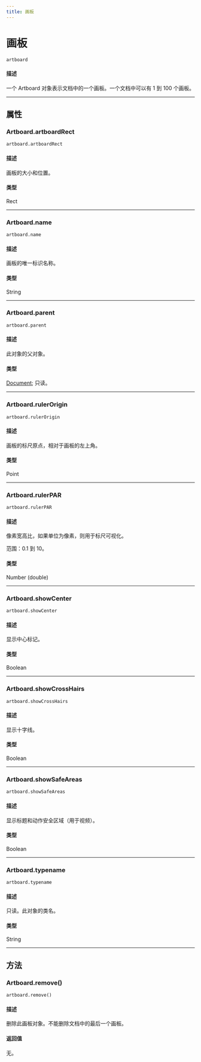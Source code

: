 ```yaml
---
title: 画板
---
```

# 画板

`artboard`

#### 描述

一个 Artboard 对象表示文档中的一个画板。一个文档中可以有 1 到 100 个画板。

---

## 属性

### Artboard.artboardRect

`artboard.artboardRect`

#### 描述

画板的大小和位置。

#### 类型

Rect

---

### Artboard.name

`artboard.name`

#### 描述

画板的唯一标识名称。

#### 类型

String

---

### Artboard.parent

`artboard.parent`

#### 描述

此对象的父对象。

#### 类型

[Document](.././Document); 只读。

---

### Artboard.rulerOrigin

`artboard.rulerOrigin`

#### 描述

画板的标尺原点，相对于画板的左上角。

#### 类型

Point

---

### Artboard.rulerPAR

`artboard.rulerPAR`

#### 描述

像素宽高比，如果单位为像素，则用于标尺可视化。

范围：0.1 到 10。

#### 类型

Number (double)

---

### Artboard.showCenter

`artboard.showCenter`

#### 描述

显示中心标记。

#### 类型

Boolean

---

### Artboard.showCrossHairs

`artboard.showCrossHairs`

#### 描述

显示十字线。

#### 类型

Boolean

---

### Artboard.showSafeAreas

`artboard.showSafeAreas`

#### 描述

显示标题和动作安全区域（用于视频）。

#### 类型

Boolean

---

### Artboard.typename

`artboard.typename`

#### 描述

只读。此对象的类名。

#### 类型

String

---

## 方法

### Artboard.remove()

`artboard.remove()`

#### 描述

删除此画板对象。不能删除文档中的最后一个画板。

#### 返回值

无。